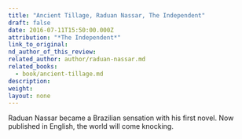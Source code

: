 ```yaml
---
title: "Ancient Tillage, Raduan Nassar, The Independent"
draft: false
date: 2016-07-11T15:50:00.000Z
attribution: "*The Independent*"
link_to_original:
nd_author_of_this_review:
related_author: author/raduan-nassar.md
related_books:
  - book/ancient-tillage.md
description:
weight:
layout: none
---
```

Raduan Nassar became a Brazilian sensation with his first novel. Now published in English, the world will come knocking.

